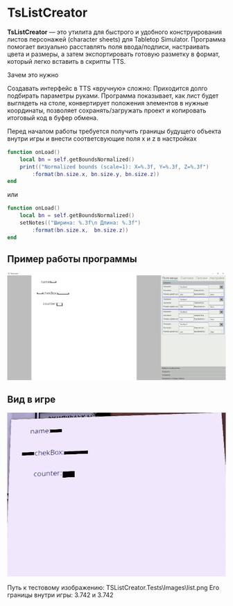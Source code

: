# TsListCreator

**TsListCreator** — это утилита для быстрого и удобного конструирования листов персонажей (character sheets) для Tabletop Simulator. Программа помогает визуально расставлять поля ввода/подписи, настраивать цвета и размеры, а затем экспортировать готовую разметку в формат, который легко вставить в скрипты TTS.

Зачем это нужно

Создавать интерфейс в TTS «вручную» сложно: Приходится долго подбирать параметры руками. Программа показывает, как лист будет выглядеть на столе,
конвертирует положения элементов в нужные координаты, позволяет сохранять/загружать проект и копировать итоговый код в буфер обмена.

Перед началом работы требуется получить границы будущего объекта внутри игры и внести соответсвующие поля x и z в настройках
``` lua
function onLoad()
    local bn = self.getBoundsNormalized()
    print(("Normalized bounds (scale=1): X=%.3f, Y=%.3f, Z=%.3f")
        :format(bn.size.x, bn.size.y, bn.size.z))
end
```
или
``` lua
function onLoad()
    local bn = self.getBoundsNormalized()
    setNotes(("Ширина: %.3f\n Длина: %.3f")
        :format(bn.size.x,  bn.size.z))
end
```
## Пример работы программы
![Пример работы программы](doc/result2.png)

## Вид в игре
![Вид в игре](doc/result.png)

Путь к тестовому изображению: TSListCreator.Tests\Images\list.png
Его границы внутри игры: 3.742 и 3.742